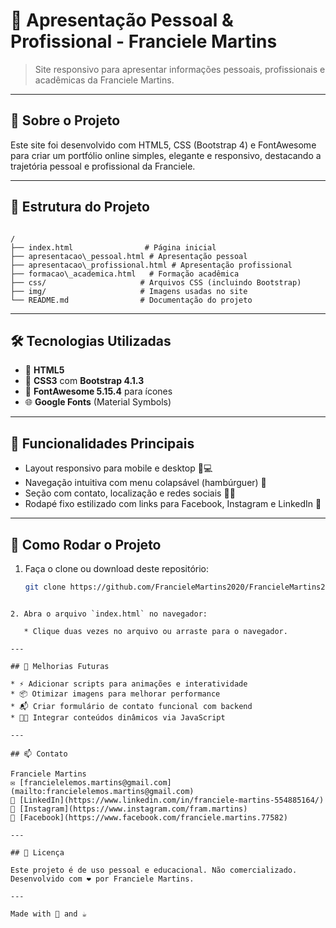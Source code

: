 
# 🚀 Apresentação Pessoal & Profissional - Franciele Martins

> Site responsivo para apresentar informações pessoais, profissionais e acadêmicas da Franciele Martins.

---

## 🌟 Sobre o Projeto

Este site foi desenvolvido com HTML5, CSS (Bootstrap 4) e FontAwesome para criar um portfólio online simples, elegante e responsivo, destacando a trajetória pessoal e profissional da Franciele.

---

## 🧩 Estrutura do Projeto

```

/
├── index.html                # Página inicial
├── apresentacao\_pessoal.html # Apresentação pessoal
├── apresentacao\_profissional.html # Apresentação profissional
├── formacao\_academica.html   # Formação acadêmica
├── css/                     # Arquivos CSS (incluindo Bootstrap)
├── img/                     # Imagens usadas no site
└── README.md                # Documentação do projeto

````

---

## 🛠️ Tecnologias Utilizadas

- 📝 **HTML5**
- 🎨 **CSS3** com **Bootstrap 4.1.3**
- 🔗 **FontAwesome 5.15.4** para ícones
- 🌐 **Google Fonts** (Material Symbols)

---

## 🎯 Funcionalidades Principais

- Layout responsivo para mobile e desktop 📱💻
- Navegação intuitiva com menu colapsável (hambúrguer) 🍔
- Seção com contato, localização e redes sociais 📧📍
- Rodapé fixo estilizado com links para Facebook, Instagram e LinkedIn 🔗

---

## 🚀 Como Rodar o Projeto

1. Faça o clone ou download deste repositório:
   ```bash
   git clone https://github.com/FrancieleMartins2020/FrancieleMartins2020.github.io
````

2. Abra o arquivo `index.html` no navegador:

   * Clique duas vezes no arquivo ou arraste para o navegador.

---

## 🌱 Melhorias Futuras

* ⚡ Adicionar scripts para animações e interatividade
* 📦 Otimizar imagens para melhorar performance
* 📬 Criar formulário de contato funcional com backend
* 🧑‍💻 Integrar conteúdos dinâmicos via JavaScript

---

## 📫 Contato

Franciele Martins
✉️ [francielelemos.martins@gmail.com](mailto:francielelemos.martins@gmail.com)
🔗 [LinkedIn](https://www.linkedin.com/in/franciele-martins-554885164/)
📱 [Instagram](https://www.instagram.com/fram.martins)
📘 [Facebook](https://www.facebook.com/franciele.martins.77582)

---

## 📜 Licença

Este projeto é de uso pessoal e educacional. Não comercializado.
Desenvolvido com ❤️ por Franciele Martins.

---

Made with 💙 and ☕
